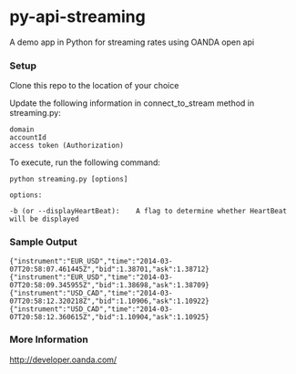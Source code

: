 py-api-streaming
================

A demo app in Python for streaming rates using OANDA open api

### Setup

Clone this repo to the location of your choice

Update the following information in connect_to_stream method in streaming.py:

    domain
    accountId
    access token (Authorization)

To execute, run the following command:

    python streaming.py [options]

    options:

    -b (or --displayHeartBeat):    A flag to determine whether HeartBeat will be displayed

### Sample Output

	{"instrument":"EUR_USD","time":"2014-03-07T20:58:07.461445Z","bid":1.38701,"ask":1.38712}
	{"instrument":"EUR_USD","time":"2014-03-07T20:58:09.345955Z","bid":1.38698,"ask":1.38709}
	{"instrument":"USD_CAD","time":"2014-03-07T20:58:12.320218Z","bid":1.10906,"ask":1.10922}
	{"instrument":"USD_CAD","time":"2014-03-07T20:58:12.360615Z","bid":1.10904,"ask":1.10925}

### More Information

http://developer.oanda.com/